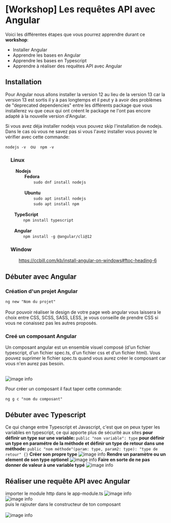 # [Workshop] Les requêtes API avec Angular
Voici les différentes étapes que vous pourrez apprendre durant ce **workshop**:
* Installer Angular
* Apprendre les bases en Angular
* Apprendre les bases en Typescript
* Apprendre à réaliser des requêtes API avec Angular

## Installation
Pour Angular nous allons installer la version 12 au lieu de la version 13 car la version 13 est sortis il y à pas longtemps et il peut y à avoir des problèmes de "deprecated dependencies" entre les différents package que vous installerez vu que ceux qui ont créent le package ne l'ont pas encore adapté à la nouvelle version d'Angular. <br/>

Si vous avez déja installer nodejs vous pouvez skip l'installation de nodejs. <br/>
Dans le cas où vous ne savez pas si vous l'avez installer vous pouvez le vérifier avec cette commande: <br/>

```nodejs -v```&emsp;ou&emsp;```npm -v```

### &emsp;Linux
&emsp;&emsp; **Nodejs** <br/>
&emsp;&emsp;&emsp;&emsp; **Fedora** <br/>
&emsp;&emsp;&emsp;&emsp;&emsp;&emsp; ```sudo dnf install nodejs```<br/>
<br/>
&emsp;&emsp;&emsp;&emsp; **Ubuntu** <br/>
&emsp;&emsp;&emsp;&emsp;&emsp;&emsp; ```sudo apt install nodejs```<br/>
&emsp;&emsp;&emsp;&emsp;&emsp;&emsp; ```sudo apt install npm```<br/>
<br/>
&emsp;&emsp;**TypeScript** <br/>
&emsp;&emsp;&emsp;&emsp;```npm install typescript```<br/>
<br/>
&emsp;&emsp;**Angular** <br/>
&emsp;&emsp;&emsp;&emsp;```npm install -g @angular/cli@12```<br/>
### &emsp;Window
&emsp;&emsp;&emsp;https://ccbill.com/kb/install-angular-on-windows#ftoc-heading-6

## Débuter avec Angular
### Création d'un projet Angular
```ng new "Nom du projet"``` <br/><br/>
Pour pouvoir réaliser le design de votre page web angular vous laissera le choix entre CSS, SCSS, SASS, LESS, je vous conseille de prendre CSS si vous ne conaissez pas les autres proposés.

### Creé un composant Angular
Un composant angular est un ensemble visuel composé (d'un fichier typescript, d'un fichier spec.ts, d'un fichier css et d'un fichier html). Vous pouvez suprimer le fichier spec.ts quand vous aurez créer le composant car vous n'en aurez pas besoin.<br/><br/>

![image info](./picture/composant_angular.png)

Pour créer un composant il faut taper cette commande: <br/><br/>
```ng g c "nom du composant"```<br/>

## Débuter avec Typescript
Ce qui change entre Typescript et Javascript, c'est que on peux typer les variables en typescript, ce qui apporte plus de sécurité aux sites
**pour définir un type sur une variable:**
```public "nom variable": type```
**pour définir un type en paramétre de la méthode et définir un type de retour dans une méthode:**
```public "nom méthode"(param: type, param2: type): "type de retour" {}```
**Créer son propre type**
![image info](./picture/interface.png)
**Rendre un paramètre ou un element de son type optionel**
![image info](./picture/optional.png)
**Faire en sorte de ne pas donner de valeur à une variable typé**
![image info](./picture/optional.png)
  
## Réaliser une requête API avec Angular
importer le module http dans le app-module.ts
![image info](./picture/httpclient.png) <br/>
![image info](./picture/httpclient2.png) <br/>
puis le rajouter dans le constructeur de ton composant <br/><br/>
![image info](./picture/constructor_http.png) <br/>
